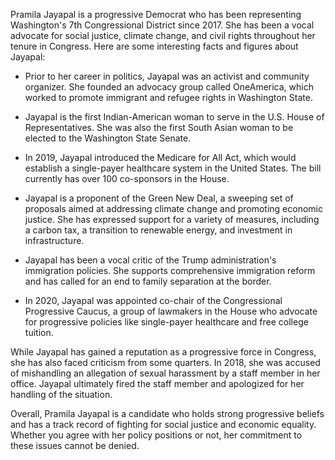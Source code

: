Pramila Jayapal is a progressive Democrat who has been representing Washington's 7th Congressional District since 2017. She has been a vocal advocate for social justice, climate change, and civil rights throughout her tenure in Congress. Here are some interesting facts and figures about Jayapal:

- Prior to her career in politics, Jayapal was an activist and community organizer. She founded an advocacy group called OneAmerica, which worked to promote immigrant and refugee rights in Washington State.

- Jayapal is the first Indian-American woman to serve in the U.S. House of Representatives. She was also the first South Asian woman to be elected to the Washington State Senate.

- In 2019, Jayapal introduced the Medicare for All Act, which would establish a single-payer healthcare system in the United States. The bill currently has over 100 co-sponsors in the House.

- Jayapal is a proponent of the Green New Deal, a sweeping set of proposals aimed at addressing climate change and promoting economic justice. She has expressed support for a variety of measures, including a carbon tax, a transition to renewable energy, and investment in infrastructure.

- Jayapal has been a vocal critic of the Trump administration's immigration policies. She supports comprehensive immigration reform and has called for an end to family separation at the border.

- In 2020, Jayapal was appointed co-chair of the Congressional Progressive Caucus, a group of lawmakers in the House who advocate for progressive policies like single-payer healthcare and free college tuition.

While Jayapal has gained a reputation as a progressive force in Congress, she has also faced criticism from some quarters. In 2018, she was accused of mishandling an allegation of sexual harassment by a staff member in her office. Jayapal ultimately fired the staff member and apologized for her handling of the situation.

Overall, Pramila Jayapal is a candidate who holds strong progressive beliefs and has a track record of fighting for social justice and economic equality. Whether you agree with her policy positions or not, her commitment to these issues cannot be denied.
